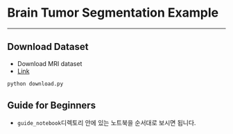 # Brain Tumor Segmentation Example
---

## Download Dataset
- Download MRI dataset
- [Link](https://figshare.com/articles/dataset/brain_tumor_dataset/1512427)
```bash
python download.py
```

## Guide for Beginners
- `guide_notebook`디렉토리 안에 있는 노트북을 순서대로 보시면 됩니다.